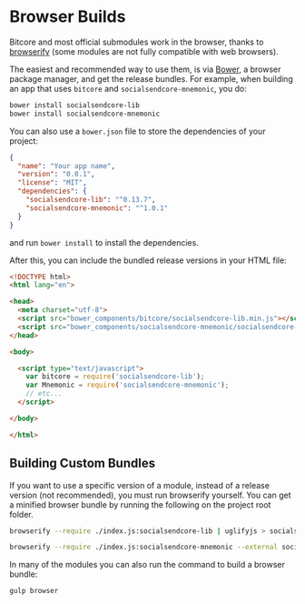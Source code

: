 # Browser Builds
Bitcore and most official submodules work in the browser, thanks to [browserify](http://browserify.org/) (some modules are not fully compatible with web browsers).

The easiest and recommended way to use them, is via [Bower](http://bower.io/), a browser package manager, and get the release bundles. For example, when building an app that uses `bitcore` and `socialsendcore-mnemonic`, you do:

```sh
bower install socialsendcore-lib
bower install socialsendcore-mnemonic
```

You can also use a `bower.json` file to store the dependencies of your project:

```json
{
  "name": "Your app name",
  "version": "0.0.1",
  "license": "MIT",
  "dependencies": {
    "socialsendcore-lib": "^0.13.7",
    "socialsendcore-mnemonic": "^1.0.1"
  }
}
```

and run `bower install` to install the dependencies.

After this, you can include the bundled release versions in your HTML file:

```html
<!DOCTYPE html>
<html lang="en">

<head>
  <meta charset="utf-8">
  <script src="bower_components/bitcore/socialsendcore-lib.min.js"></script>
  <script src="bower_components/socialsendcore-mnemonic/socialsendcore-mnemonic.min.js"></script>
</head>

<body>

  <script type="text/javascript">
    var bitcore = require('socialsendcore-lib');
    var Mnemonic = require('socialsendcore-mnemonic');
    // etc...
  </script>

</body>

</html>
```

## Building Custom Bundles
If you want to use a specific version of a module, instead of a release version (not recommended), you must run browserify yourself.  You can get a minified browser bundle by running the following on the project root folder.

```sh
browserify --require ./index.js:socialsendcore-lib | uglifyjs > socialsendcore-lib.min.js
```

```sh
browserify --require ./index.js:socialsendcore-mnemonic --external socialsendcore-lib | uglifyjs > socialsendcore-mnemonic.min.js
```

In many of the modules you can also run the command to build a browser bundle:
```sh
gulp browser
```
